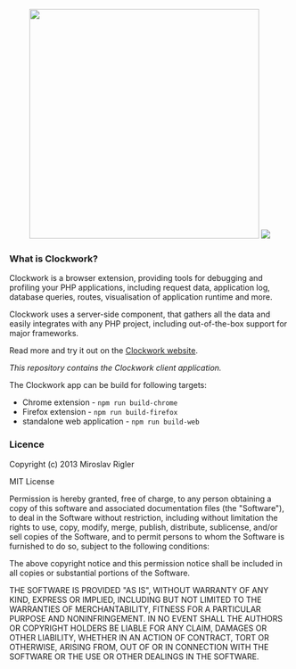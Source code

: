 <p align="center">
	<img width="412px" src="https://underground.works/clockwork/images/github/title.png">
	<img src="https://underground.works/clockwork/images/github/clockwork-intro.png">
</p>


### What is Clockwork?

Clockwork is a browser extension, providing tools for debugging and profiling your PHP applications, including request data, application log, database queries, routes, visualisation of application runtime and more.

Clockwork uses a server-side component, that gathers all the data and easily integrates with any PHP project, including out-of-the-box support for major frameworks.

Read more and try it out on the [Clockwork website](https://underground.works/clockwork).

*This repository contains the Clockwork client application.*

The Clockwork app can be build for following targets:

- Chrome extension - `npm run build-chrome`
- Firefox extension - `npm run build-firefox`
- standalone web application - `npm run build-web`

### Licence

Copyright (c) 2013 Miroslav Rigler

MIT License

Permission is hereby granted, free of charge, to any person obtaining
a copy of this software and associated documentation files (the
"Software"), to deal in the Software without restriction, including
without limitation the rights to use, copy, modify, merge, publish,
distribute, sublicense, and/or sell copies of the Software, and to
permit persons to whom the Software is furnished to do so, subject to
the following conditions:

The above copyright notice and this permission notice shall be
included in all copies or substantial portions of the Software.

THE SOFTWARE IS PROVIDED "AS IS", WITHOUT WARRANTY OF ANY KIND,
EXPRESS OR IMPLIED, INCLUDING BUT NOT LIMITED TO THE WARRANTIES OF
MERCHANTABILITY, FITNESS FOR A PARTICULAR PURPOSE AND
NONINFRINGEMENT. IN NO EVENT SHALL THE AUTHORS OR COPYRIGHT HOLDERS BE
LIABLE FOR ANY CLAIM, DAMAGES OR OTHER LIABILITY, WHETHER IN AN ACTION
OF CONTRACT, TORT OR OTHERWISE, ARISING FROM, OUT OF OR IN CONNECTION
WITH THE SOFTWARE OR THE USE OR OTHER DEALINGS IN THE SOFTWARE.
